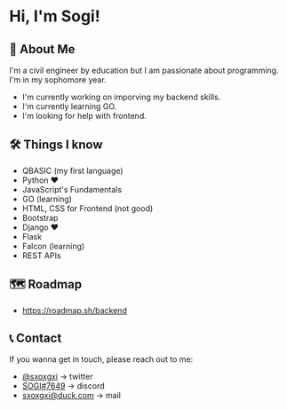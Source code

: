 # Hi, I'm Sogi! 


## 🚀 About Me
I'm a civil engineer by education but I am passionate about programming. I'm in my sophomore year.

* I'm currently working on imporving my backend skills.
* I'm currently learning GO.
* I'm looking for help with frontend.


## 🛠 Things I know
* QBASIC (my first language)
* Python ❤️
* JavaScript's Fundamentals
* GO (learning)
* HTML, CSS for Frontend (not good)
* Bootstrap
* Django ❤️
* Flask
* Falcon (learning)
* REST APIs

## 🗺️ Roadmap

- https://roadmap.sh/backend

## 📞 Contact

If you wanna get in touch, please reach out to me:
* [@sxoxgxi](https://twitter.com/sxoxgxi) -> twitter
* [SOGI#7649](https://discord.gg/5S6cdn8Dnd) -> discord
* sxoxgxi@duck.com -> mail
